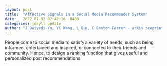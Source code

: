 ```yaml
---
layout: post
title:  "Affective Signals in a Social Media Recommender System"
date:   2022-07-02 02:42:16 -0400
categories: jekyll update
author: "J Dwivedi-Yu, YC Wang, L Qin, C Canton-Ferrer - arXiv preprint arXiv , 2022"
---
```

People come to social media to satisfy a variety of needs, such as being informed, entertained and inspired, or connected to their friends and community. Hence, to design a ranking function that gives useful and personalized post recommendations 
